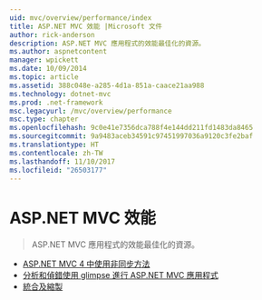 ```yaml
---
uid: mvc/overview/performance/index
title: ASP.NET MVC 效能 |Microsoft 文件
author: rick-anderson
description: ASP.NET MVC 應用程式的效能最佳化的資源。
ms.author: aspnetcontent
manager: wpickett
ms.date: 10/09/2014
ms.topic: article
ms.assetid: 388c048e-a285-4d1a-851a-caace21aa988
ms.technology: dotnet-mvc
ms.prod: .net-framework
msc.legacyurl: /mvc/overview/performance
msc.type: chapter
ms.openlocfilehash: 9c0e41e7356dca788f4e144dd211fd1483da8465
ms.sourcegitcommit: 9a9483aceb34591c97451997036a9120c3fe2baf
ms.translationtype: HT
ms.contentlocale: zh-TW
ms.lasthandoff: 11/10/2017
ms.locfileid: "26503177"
---
```

<a name="aspnet-mvc-performance"></a>ASP.NET MVC 效能
====================
> ASP.NET MVC 應用程式的效能最佳化的資源。


- [ASP.NET MVC 4 中使用非同步方法](using-asynchronous-methods-in-aspnet-mvc-4.md)
- [分析和偵錯使用 glimpse 進行 ASP.NET MVC 應用程式](profile-and-debug-your-aspnet-mvc-app-with-glimpse.md)
- [統合及縮製](bundling-and-minification.md)
